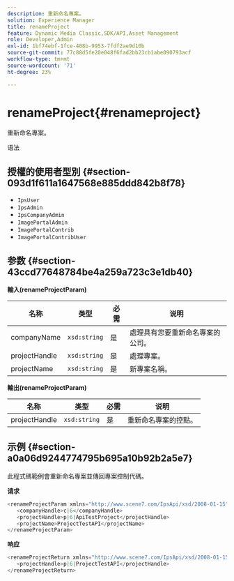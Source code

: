 ```yaml
---
description: 重新命名專案。
solution: Experience Manager
title: renameProject
feature: Dynamic Media Classic,SDK/API,Asset Management
role: Developer,Admin
exl-id: 1bf74ebf-1fce-408b-9953-7fdf2ae9d10b
source-git-commit: 77c88d5fe20e048f6fad2bb23cb1abe090793acf
workflow-type: tm+mt
source-wordcount: '71'
ht-degree: 23%

---
```


# renameProject{#renameproject}

重新命名專案。

语法

## 授權的使用者型別 {#section-093d1f611a1647568e885ddd842b8f78}

* `IpsUser`
* `IpsAdmin`
* `IpsCompanyAdmin`
* `ImagePortalAdmin`
* `ImagePortalContrib`
* `ImagePortalContribUser`

## 参数 {#section-43ccd77648784be4a259a723c3e1db40}

**輸入(renameProjectParam)**

| 名称 | 类型 | 必需 | 说明 |
|---|---|---|---|
| companyName | `xsd:string` | 是 | 處理具有您要重新命名專案的公司。 |
| projectHandle | `xsd:string` | 是 | 處理專案。 |
| projectName | `xsd:string` | 是 | 新專案名稱。 |

**輸出(renameProjectParam)**

| 名称 | 类型 | 必需 | 说明 |
|---|---|---|---|
| projectHandle | `xsd:string` | 是 | 重新命名專案的控點。 |

## 示例 {#section-a0a06d9244774795b695a10b92b2a5e7}

此程式碼範例會重新命名專案並傳回專案控制代碼。

**请求**

```java
<renameProjectParam xmlns="http://www.scene7.com/IpsApi/xsd/2008-01-15">
   <companyHandle>c|6</companyHandle>
   <projectHandle>p|6|ApiTestProject</projectHandle>
   <projectName>ProjectTestAPI</projectName>
</renameProjectParam>
```

**响应**

```java
<renameProjectReturn xmlns="http://www.scene7.com/IpsApi/xsd/2008-01-15">
   <projectHandle>p|6|ProjectTestAPI</projectHandle>
</renameProjectReturn>
```
